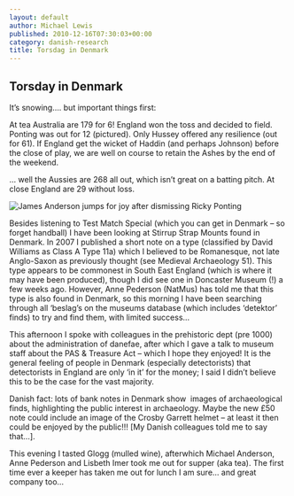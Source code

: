 ```yaml
---
layout: default
author: Michael Lewis
published: 2010-12-16T07:30:03+00:00
category: danish-research
title: Torsdag in Denmark
---
```


Torsday in Denmark
------------------

It’s snowing…. but important things first:

At tea Australia are 179 for 6! England won the toss and decided to field. Ponting was out for 12 (pictured). Only Hussey offered any resilience (out for 61). If England get the wicket of Haddin (and perhaps Johnson) before the close of play, we are well on course to retain the Ashes by the end of the weekend.

… well the Aussies are 268 all out, which isn’t great on a batting pitch. At close England are 29 without loss.

![James Anderson jumps for joy after dismissing Ricky Ponting](http://news.bbcimg.co.uk/media/images/50448000/jpg/_50448622_010858364-1.jpg)

Besides listening to Test Match Special (which you can get in Denmark – so forget handball) I have been looking at Stirrup Strap Mounts found in Denmark. In 2007 I published a short note on a type (classified by David Williams as Class A Type 11a) which I believed to be Romanesque, not late Anglo-Saxon as previously thought (see Medieval Archaeology 51). This type appears to be commonest in South East England (which is where it may have been produced), though I did see one in Doncaster Museum (!) a few weeks ago. However, Anne Pederson (NatMus) has told me that this type is also found in Denmark, so this morning I have been searching through all ‘beslag’s on the museums database (which includes ‘detektor’ finds) to try and find them, with limited success…

This afternoon I spoke with colleagues in the prehistoric dept (pre 1000) about the administration of danefae, after which I gave a talk to museum staff about the PAS & Treasure Act – which I hope they enjoyed! It is the general feeling of people in Denmark (especially detectorists) that detectorists in England are only ‘in it’ for the money; I said I didn’t believe this to be the case for the vast majority.

Danish fact: lots of bank notes in Denmark show  images of archaeological finds, highlighting the public interest in archaeology. Maybe the new £50 note could include an image of the Crosby Garrett helmet – at least it then could be enjoyed by the public!!! \[My Danish colleagues told me to say that...\].

This evening I tasted Glogg (mulled wine), afterwhich Michael Anderson, Anne Pederson and Lisbeth Imer took me out for supper (aka tea). The first time ever a keeper has taken me out for lunch I am sure… and great company too…